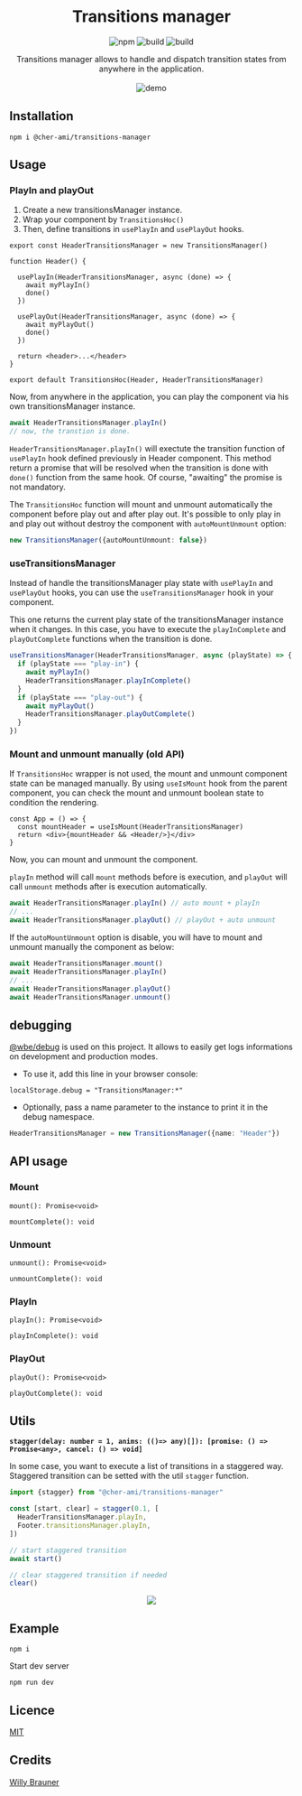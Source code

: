 <h1 align="center" style="text-align:center">Transitions manager</h1>

<p align="center">
<img alt="npm" src="https://img.shields.io/npm/v/@cher-ami/transitions-manager">
<img alt="build" src="https://img.shields.io/bundlephobia/minzip/@cher-ami/transitions-manager">
<img alt="build" src="https://img.shields.io/npm/dt/@cher-ami/transitions-manager">
</p>
<p align="center">
Transitions manager allows to handle and dispatch transition states from anywhere in the application.
<br/>
<br/>
<img alt="demo" src="/screen.gif"/>
</p>

## Installation

```
npm i @cher-ami/transitions-manager
```

## Usage

### PlayIn and playOut

1. Create a new transitionsManager instance.
2. Wrap your component by `TransitionsHoc()`
3. Then, define transitions in `usePlayIn` and `usePlayOut` hooks.

```tsx
export const HeaderTransitionsManager = new TransitionsManager()

function Header() {

  usePlayIn(HeaderTransitionsManager, async (done) => {
    await myPlayIn()
    done()
  })

  usePlayOut(HeaderTransitionsManager, async (done) => {
    await myPlayOut()
    done()
  })

  return <header>...</header>
}

export default TransitionsHoc(Header, HeaderTransitionsManager)
```

Now, from anywhere in the application, you can play the component via his own
transitionsManager instance.

```js
await HeaderTransitionsManager.playIn()
// now, the transtion is done.
```

`HeaderTransitionsManager.playIn()` will exectute the transition function
of `usePlayIn` hook defined previously in Header component. This method return a
promise that will be resolved when the transition is done with `done()` function
from the same hook. Of course, "awaiting" the promise is not mandatory.

The `TransitionsHoc` function will mount and unmount automatically the component
before play out and after play out. It's possible to only play in and play out
without destroy the component with `autoMountUnmount` option:

```ts
new TransitionsManager({autoMountUnmount: false})
```

### useTransitionsManager

Instead of handle the transitionsManager play state with `usePlayIn`
and `usePlayOut` hooks, you can use the `useTransitionsManager` hook in your
component.

This one returns the current play state of the transitionsManager instance when
it changes. In this case, you have to execute the `playInComplete`
and `playOutComplete` functions when the transition is done.

```ts
useTransitionsManager(HeaderTransitionsManager, async (playState) => {
  if (playState === "play-in") {
    await myPlayIn()
    HeaderTransitionsManager.playInComplete()
  }
  if (playState === "play-out") {
    await myPlayOut()
    HeaderTransitionsManager.playOutComplete()
  }
})
```

### Mount and unmount manually (old API)

If `TransitionsHoc` wrapper is not used, the mount and unmount component state
can be managed manually. By using `useIsMount` hook from the parent component,
you can check the mount and unmount boolean state to condition the rendering.

```tsx
const App = () => {
  const mountHeader = useIsMount(HeaderTransitionsManager)
  return <div>{mountHeader && <Header/>}</div>
}
```

Now, you can mount and unmount the component.

`playIn` method will call `mount` methods before is execution, and `playOut`
will call `unmount` methods after is execution automatically.

```ts
await HeaderTransitionsManager.playIn() // auto mount + playIn
// ...
await HeaderTransitionsManager.playOut() // playOut + auto unmount
```

If the `autoMountUnmount` option is disable, you will have to mount and unmount
manually the component as below:

```ts
await HeaderTransitionsManager.mount()
await HeaderTransitionsManager.playIn()
// ...
await HeaderTransitionsManager.playOut()
await HeaderTransitionsManager.unmount()
```

## debugging

[@wbe/debug](https://github.com/willybrauner/debug) is used on this project. It
allows to easily get logs informations on development and production modes.

- To use it, add this line in your browser console:

```
localStorage.debug = "TransitionsManager:*"
```

- Optionally, pass a name parameter to the instance to print it in the debug
  namespace.

```ts
HeaderTransitionsManager = new TransitionsManager({name: "Header"})
```

## API usage

### Mount

`mount(): Promise<void>`

`mountComplete(): void`

### Unmount

`unmount(): Promise<void>`

`unmountComplete(): void`

### PlayIn

`playIn(): Promise<void>`

`playInComplete(): void`

### PlayOut

`playOut(): Promise<void>`

`playOutComplete(): void`

## Utils

**`stagger(delay: number = 1, anims: (()=> any)[]): [promise: () => Promise<any>, cancel: () => void]`**

In some case, you want to execute a list of transitions in a staggered way.
Staggered transition can be setted with the util `stagger` function.

```ts
import {stagger} from "@cher-ami/transitions-manager"

const [start, clear] = stagger(0.1, [
  HeaderTransitionsManager.playIn,
  Footer.transitionsManager.playIn,
])

// start staggered transition
await start()

// clear staggered transition if needed
clear()
```

<p align="center">
  <img src="/screen-stagger.gif"/>
</p>

## Example

```shell
npm i
```

Start dev server

```shell
npm run dev
```

## Licence

[MIT](./LICENSE)

## Credits

[Willy Brauner](https://github.com/willybrauner)
